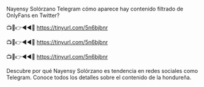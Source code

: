 Nayensy Solórzano Telegram cómo aparece hay contenido filtrado de OnlyFans en Twitter?

📺📱👉◄◄🔴  https://tinyurl.com/5n6bjbnr

📺📱👉◄◄🔴  https://tinyurl.com/5n6bjbnr

📺📱👉◄◄🔴  https://tinyurl.com/5n6bjbnr

Descubre por qué Nayensy Solórzano es tendencia en redes sociales como Telegram. Conoce todos los detalles sobre el contenido de la hondureña.
